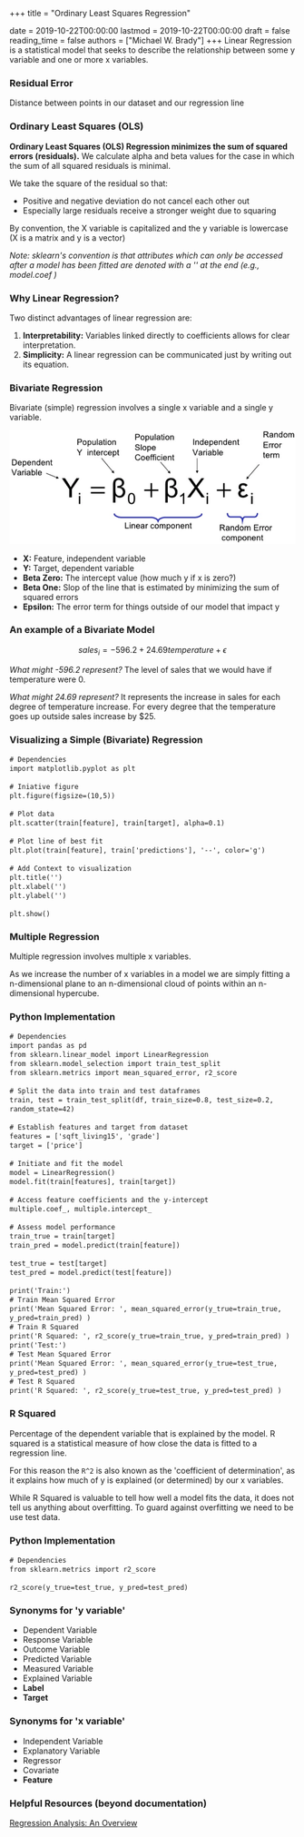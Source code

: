+++
title = "Ordinary Least Squares Regression"

date = 2019-10-22T00:00:00
lastmod = 2019-10-22T00:00:00
draft = false
reading_time = false
authors = ["Michael W. Brady"]
+++
Linear Regression is a statistical model that seeks to describe the relationship between some y variable and one or more x variables.

### Residual Error

Distance between points in our dataset and our regression line

### Ordinary Least Squares (OLS)

**Ordinary Least Squares (OLS) Regression minimizes the sum of squared errors (residuals).** We calculate alpha and beta values for the case in which the sum of all squared residuals is minimal.

We take the square of the residual so that:

- Positive and negative deviation do not cancel each other out
- Especially large residuals receive a stronger weight due to squaring

By convention, the X variable is capitalized and the y variable is lowercase (X is a matrix and y is a vector)

*Note: sklearn's convention is that attributes which can only be accessed after a model has been fitted are denoted with a '_' at the end (e.g., model.coef_ )*

### Why Linear Regression?

Two distinct advantages of linear regression are:

1. **Interpretability:** Variables linked directly to coefficients allows for clear interpretation. 
2. **Simplicity:** A linear regression can be communicated just by writing out its equation. 

### Bivariate Regression

Bivariate (simple) regression involves a single x variable and a single y variable. 

![](Untitled-ce7fa462-6137-466d-a115-03b8a0c03779.png)

- **X:** Feature, independent variable
- **Y:** Target, dependent variable
- **Beta Zero:** The intercept value (how much y if x is zero?)
- **Beta One:** Slop of the line that is estimated by minimizing the sum of squared errors
- **Epsilon:** The error term for things outside of our model that impact y

### An example of a Bivariate Model

$$sales_i = -596.2 + 24.69temperature + \epsilon$$

*What might -596.2 represent?* The level of sales that we would have if temperature were 0. 

*What might 24.69 represent?* It represents the increase in sales for each degree of temperature increase. For every degree that the temperature goes up outside sales increase by $25.

### Visualizing a Simple (Bivariate) Regression

    # Dependencies
    import matplotlib.pyplot as plt
    
    # Iniative figure
    plt.figure(figsize=(10,5))
    
    # Plot data
    plt.scatter(train[feature], train[target], alpha=0.1)
    
    # Plot line of best fit
    plt.plot(train[feature], train['predictions'], '--', color='g')
    
    # Add Context to visualization
    plt.title('')
    plt.xlabel('')
    plt.ylabel('')
    
    plt.show()

### Multiple Regression

Multiple regression involves multiple x variables.

As we increase the number of x variables in a model we are simply fitting a n-dimensional plane to an n-dimensional cloud of points within an n-dimensional hypercube.

### Python Implementation

    # Dependencies
    import pandas as pd
    from sklearn.linear_model import LinearRegression
    from sklearn.model_selection import train_test_split
    from sklearn.metrics import mean_squared_error, r2_score
    
    # Split the data into train and test dataframes
    train, test = train_test_split(df, train_size=0.8, test_size=0.2, random_state=42)
    
    # Establish features and target from dataset
    features = ['sqft_living15', 'grade']
    target = ['price']
    
    # Initiate and fit the model
    model = LinearRegression()
    model.fit(train[features], train[target])
    
    # Access feature coefficients and the y-intercept
    multiple.coef_, multiple.intercept_
    
    # Assess model performance 
    train_true = train[target]
    train_pred = model.predict(train[feature])
    
    test_true = test[target]
    test_pred = model.predict(test[feature])
    
    print('Train:')
    # Train Mean Squared Error
    print('Mean Squared Error: ', mean_squared_error(y_true=train_true, y_pred=train_pred) )
    # Train R Squared
    print('R Squared: ', r2_score(y_true=train_true, y_pred=train_pred) )
    print('Test:')
    # Test Mean Squared Error
    print('Mean Squared Error: ', mean_squared_error(y_true=test_true, y_pred=test_pred) )
    # Test R Squared
    print('R Squared: ', r2_score(y_true=test_true, y_pred=test_pred) )

### R Squared

Percentage of the dependent variable that is explained by the model. R squared is a statistical measure of how close the data is fitted to a regression line.

For this reason the `R^2` is also known as the 'coefficient of determination', as it explains how much of y is explained (or determined) by our x variables. 

While R Squared is valuable to tell how well a model fits the data, it does not tell us anything about overfitting. To guard against overfitting we need to be use test data.

### Python Implementation

    # Dependencies
    from sklearn.metrics import r2_score
    
    r2_score(y_true=test_true, y_pred=test_pred)

### **Synonyms for 'y variable'**

- Dependent Variable
- Response Variable
- Outcome Variable
- Predicted Variable
- Measured Variable
- Explained Variable
- **Label**
- **Target**

### **Synonyms for 'x variable'**

- Independent Variable
- Explanatory Variable
- Regressor
- Covariate
- **Feature**

### Helpful Resources (beyond documentation)

[Regression Analysis: An Overview](https://www.kellogg.northwestern.edu/faculty/weber/jhu/statistics/regression.htm)

[](https://warwick.ac.uk/fac/soc/economics/staff/vetroeger/teaching/po906_week567.pdf)
